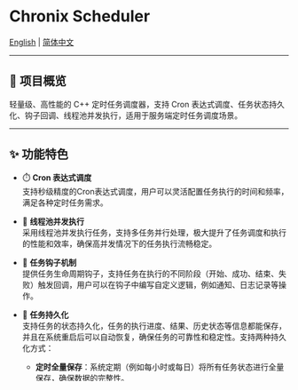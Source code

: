# Chronix Scheduler 

[English](./README.md) | [简体中文](./README.zh.md)

---

## 🔧 项目概览

轻量级、高性能的 C++ 定时任务调度器，支持 Cron 表达式调度、任务状态持久化、钩子回调、线程池并发执行，适用于服务端定时任务调度场景。

---

## ✨ 功能特色

- ⏱️ **Cron 表达式调度**  
  支持秒级精度的Cron表达式调度，用户可以灵活配置任务执行的时间和频率，满足各种定时任务需求。

- 🧵 **线程池并发执行**  
  采用线程池并发执行任务，支持多任务并行处理，极大提升了任务调度和执行的性能和效率，确保高并发情况下的任务执行流畅稳定。

- 🧩 **任务钩子机制**  
  提供任务生命周期钩子，支持任务在执行的不同阶段（开始、成功、结束、失败）触发回调，用户可以在钩子中编写自定义逻辑，例如通知、日志记录等操作。

- 🔄 **任务持久化**  
  支持任务的状态持久化，任务的执行进度、结果、历史状态等信息都能保存，并且在系统重启后可以自动恢复，确保任务的可靠性和稳定性。支持两种持久化方式：
  - **定时全量保存**：系统定期（例如每小时或每日）将所有任务状态进行全量保存，确保数据的完整性。
  - **立即增量保存**：任务状态每次变化时立即进行增量保存，仅保存变化的部分，减少了保存的时间和资源消耗。

  **底层实现：发布/消费模型**  
  为确保任务数据持久化的高效性和扩展性，调度器采用了发布/消费模型。在此模型中：
  - **发布方**负责生成任务的状态变更信息（如任务的开始、结束、失败等），并将这些信息推送到消息队列。
  - **消费方**负责从消息队列中读取任务变更信息，并根据实际情况进行全量或增量的任务数据保存。
  
  这种发布/消费模式实现了任务数据的异步存储，解耦了任务执行和存储操作，显著提高了系统性能和可伸缩性，避免了任务处理过程中因数据库或文件系统操作导致的阻塞。

- ⏯️ **任务控制**  
  任务管理更加灵活，支持动态添加、暂停、恢复和删除任务，用户可以在运行时灵活控制任务的生命周期，确保任务的及时调整和管理。

- ⏳ **延时一次性任务**  
  支持秒级精度的延时一次性任务调度，任务可以根据指定的时间点延时执行。结合动态任务调度机制，保证任务按时执行。

- 📊 **任务指标统计**  
  内置任务运行时指标统计功能，实时记录任务的执行次数、成功/失败次数、耗时等关键指标，并可与 Prometheus 等监控平台对接，实现实时监控与报警。

- ⚡ **立即执行任务**  
  支持任务的即时执行，无需等待定时触发，能够立即响应并执行任务，适用于那些需要快速反应的场景，如系统维护或紧急处理任务。

- 🎯 **任务抖动功能**  
  为了避免大量任务同时执行导致的资源竞争，任务调度器引入了抖动功能。通过在任务的执行时间上添加随机延迟，减少任务的执行集中性，从而平衡系统负载，提高系统的稳定性和响应速度。

---

## 🚀 使用方式

### 1. 初始化调度器

```cpp
// 初始化时指定线程池大小（例如 最小1个工作线程，最大4个工作线程）
auto scheduler = std::make_shared<ChronixScheduler>(1, 4);
```

### 2. 添加定时任务

```cpp
// 每 10 秒执行一次
int job_id = scheduler.add_cron_job("*/10 * * * * *", []() { std::cout << "任务执行" << std::endl; });

scheduler->set_start_callback(job_id, [](int id) { std::cout << "任务 " << id << " 开始执行" << std::endl; });
scheduler->set_success_callback(job_id, [](int id) { std::cout << "任务 " << id << " 执行成功" << std::endl; });
scheduler->set_error_callback(job_id, [](int id, std::exception& e) { std::cerr << "任务 " << id << " 执行失败: " << e.what() << std::endl; });
scheduler->set_end_callback(job_id, [](int id) { std::cout << "任务" << id << " 执行结束" << std::endl; });
```

### 3. 添加延时任务

```cpp
// 延时三秒后执行一次
scheduler->add_once_job(std::chrono::system_clock::now() + std::chrono::seconds(3), []() { printer("[任务2]延时3秒执行"); });
```

### 4. 控制任务状态

```cpp
scheduler.pause_job(job_id);
scheduler.resume_job(job_id);
scheduler.remove_job(job_id);
```

### 5. 任务持久化

```cpp
scheduler->set_persistence(std::make_shared<DBPersistenceMySQL<Job>>("127.0.0.1", 33036, "root", "******", "chronix"));

scheduler.save_immediately(job_id) // 保存任务
scheduler.save_periodically();     // 保存任务(全量)
scheduler.load_state();     // 恢复任务

// 恢复时需重新注册任务行为
scheduler.register_job_initializer(job_id, [](Job& job) {
    job.task = []() { std::cout << "任务重新绑定执行体" << std::endl; };
});
```

### 6. 启动调度器

```cpp
scheduler.start();
```
更详细的使用案例可查看 example/example.cpp 文件。

---

## 📊 性能压测报告

### 🧪 性能压测配置

| **配置项**         | **参数**                            |
| -------------- | ------------------------------- |
| CPU 线程数     | `std::thread::hardware_concurrency() * 8` |
| 单轮任务步长     | 10000 |
| 总轮数         | 10                              |
| 任务体         | 随机耗时 1 ~ 10 毫秒，10%概率失败           |

### 📈 运行结果汇总

| 轮次编号 | 总执行次数 | 成功次数 | 失败次数 | 平均耗时(ms) | 最大耗时(ms) | 最小耗时(ms) | 总耗时(s) | 吞吐量(tps) | 成功率   | 错误率   |
|----------|------------|----------|----------|---------------|---------------|---------------|-----------|---------------|----------|----------|
| 1        | 10000      | 9021     | 979      | 5.9849        | 12            | 1             | 1.02697   | 9737.42       | 90.21    | 9.79     |
| 2        | 20000      | 18007    | 1993     | 6.0179        | 21            | 1             | 2.04834   | 9763.98       | 90.035   | 9.965    |
| 3        | 30000      | 27013    | 2987     | 6.00807       | 14            | 1             | 3.06734   | 9780.45       | 90.0433  | 9.95667  |
| 4        | 40000      | 36043    | 3957     | 6.03862       | 20            | 1             | 4.10746   | 9738.37       | 90.1075  | 9.8925   |
| 5        | 50000      | 44909    | 5091     | 6.00676       | 15            | 1             | 5.10629   | 9791.84       | 89.818   | 10.182   |
| 6        | 60000      | 53899    | 6101     | 6.0068        | 16            | 1             | 6.12775   | 9791.53       | 89.8317  | 10.1683  |
| 7        | 70000      | 62887    | 7113     | 6.01863       | 14            | 1             | 7.16137   | 9774.66       | 89.8386  | 10.1614  |
| 8        | 80000      | 71933    | 8067     | 6.0443        | 20            | 1             | 8.22544   | 9725.92       | 89.9163  | 10.0838  |
| 9        | 90000      | 80960    | 9040     | 6.03264       | 17            | 1             | 9.20744   | 9774.71       | 89.9556  | 10.0444  |
| 10       | 100000     | 90118    | 9882     | 6.04804       | 19            | 1             | 10.2544   | 9751.95       | 90.118   | 9.882    |

---

## 📄 许可协议

本项目基于 MIT License 开源使用。
